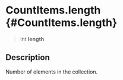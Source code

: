 CountItems.length {#CountItems.length}
=================

> int **length**

Description
-----------

Number of elements in the collection.
